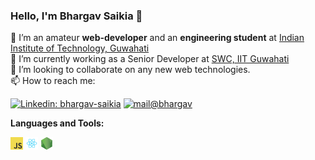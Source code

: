### Hello, I'm Bhargav Saikia 👋

🔭 I’m an amateur **web-developer** and an **engineering student** at [Indian Institute of Technology, Guwahati](https://www.iitg.ac.in/)<br/>
🌱 I’m currently working as a Senior Developer at [SWC, IIT Guwahati](https://github.com/swciitg)<br/>
👯 I’m looking to collaborate on any new web technologies.<br/>
📫 How to reach me:

[![Linkedin: bhargav-saikia](https://img.shields.io/badge/-bhargav-blue?style=flat-square&logo=Linkedin&logoColor=white&link=https://www.linkedin.com/in/bhargav-saikia1999/)](https://www.linkedin.com/in/bhargav-saikia1999/)
[![mail@bhargav](https://img.shields.io/badge/mail%40-bhargav-blue)](mailto:bhargav.saikia@iitg.ac.in)

**Languages and Tools:**  

<code><img height="20" src="https://raw.githubusercontent.com/github/explore/80688e429a7d4ef2fca1e82350fe8e3517d3494d/topics/javascript/javascript.png"></code>
<code><img height="20" src="https://raw.githubusercontent.com/github/explore/80688e429a7d4ef2fca1e82350fe8e3517d3494d/topics/react/react.png"></code>
<code><img height="20" src="https://raw.githubusercontent.com/github/explore/80688e429a7d4ef2fca1e82350fe8e3517d3494d/topics/nodejs/nodejs.png"></code> 


